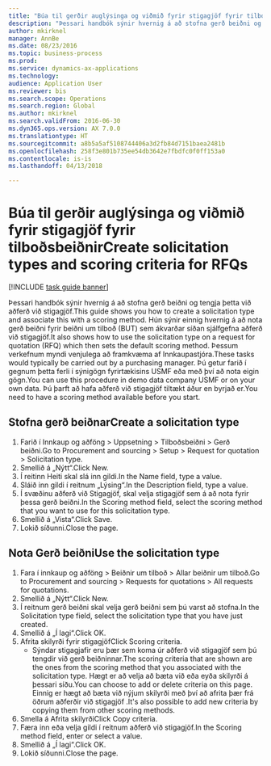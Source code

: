 ```yaml
--- 
title: "Búa til gerðir auglýsinga og viðmið fyrir stigagjöf fyrir tilboðsbeiðnir"
description: "Þessari handbók sýnir hvernig á að stofna gerð beiðni og tengja þetta við aðferð við stigagjöf."
author: mkirknel
manager: AnnBe
ms.date: 08/23/2016
ms.topic: business-process
ms.prod: 
ms.service: dynamics-ax-applications
ms.technology: 
audience: Application User
ms.reviewer: bis
ms.search.scope: Operations
ms.search.region: Global
ms.author: mkirknel
ms.search.validFrom: 2016-06-30
ms.dyn365.ops.version: AX 7.0.0
ms.translationtype: HT
ms.sourcegitcommit: a8b5a5af5108744406a3d2fb84d7151baea2481b
ms.openlocfilehash: 258f3e801b735ee54db3642e7fbdfc0f0ff153a0
ms.contentlocale: is-is
ms.lasthandoff: 04/13/2018

---
```

# <a name="create-solicitation-types-and-scoring-criteria-for-rfqs"></a><span data-ttu-id="4c644-103">Búa til gerðir auglýsinga og viðmið fyrir stigagjöf fyrir tilboðsbeiðnir</span><span class="sxs-lookup"><span data-stu-id="4c644-103">Create solicitation types and scoring criteria for RFQs</span></span>

[!INCLUDE [task guide banner](../../includes/task-guide-banner.md)]

<span data-ttu-id="4c644-104">Þessari handbók sýnir hvernig á að stofna gerð beiðni og tengja þetta við aðferð við stigagjöf.</span><span class="sxs-lookup"><span data-stu-id="4c644-104">This guide shows you how to create a solicitation type and associate this with a scoring method.</span></span> <span data-ttu-id="4c644-105">Hún sýnir einnig hvernig á að nota gerð beiðni fyrir beiðni um tilboð (BUT) sem ákvarðar síðan sjálfgefna aðferð við stigagjöf.</span><span class="sxs-lookup"><span data-stu-id="4c644-105">It also shows how to use the solicitation type on a request for quotation (RFQ) which then sets the default scoring method.</span></span> <span data-ttu-id="4c644-106">Þessum verkefnum myndi venjulega að framkvæma af Innkaupastjóra.</span><span class="sxs-lookup"><span data-stu-id="4c644-106">These tasks would typically be carried out by a purchasing manager.</span></span> <span data-ttu-id="4c644-107">Þú getur farið í gegnum þetta ferli í sýnigögn fyrirtækisins USMF eða með því að nota eigin gögn.</span><span class="sxs-lookup"><span data-stu-id="4c644-107">You can use this procedure in demo data company USMF or on your own data.</span></span> <span data-ttu-id="4c644-108">Þú þarft að hafa aðferð við stigagjöf tiltækt áður en byrjað er.</span><span class="sxs-lookup"><span data-stu-id="4c644-108">You need to have a scoring method available before you start.</span></span>


## <a name="create-a-solicitation-type"></a><span data-ttu-id="4c644-109">Stofna gerð beiðnar</span><span class="sxs-lookup"><span data-stu-id="4c644-109">Create a solicitation type</span></span>
1. <span data-ttu-id="4c644-110">Farið í Innkaup og aðföng > Uppsetning > Tilboðsbeiðni > Gerð beiðni.</span><span class="sxs-lookup"><span data-stu-id="4c644-110">Go to Procurement and sourcing > Setup > Request for quotation > Solicitation type.</span></span>
2. <span data-ttu-id="4c644-111">Smellið á „Nýtt“.</span><span class="sxs-lookup"><span data-stu-id="4c644-111">Click New.</span></span>
3. <span data-ttu-id="4c644-112">Í reitinn Heiti skal slá inn gildi.</span><span class="sxs-lookup"><span data-stu-id="4c644-112">In the Name field, type a value.</span></span>
4. <span data-ttu-id="4c644-113">Sláið inn gildi í reitnum „Lýsing“.</span><span class="sxs-lookup"><span data-stu-id="4c644-113">In the Description field, type a value.</span></span>
5. <span data-ttu-id="4c644-114">Í svæðinu aðferð við Stigagjöf, skal velja stigagjöf sem á að nota fyrir þessa gerð beiðni.</span><span class="sxs-lookup"><span data-stu-id="4c644-114">In the Scoring method field, select the scoring method that you want to use for this solicitation type.</span></span>
6. <span data-ttu-id="4c644-115">Smellið á „Vista“.</span><span class="sxs-lookup"><span data-stu-id="4c644-115">Click Save.</span></span>
7. <span data-ttu-id="4c644-116">Lokið síðunni.</span><span class="sxs-lookup"><span data-stu-id="4c644-116">Close the page.</span></span>

## <a name="use-the-solicitation-type"></a><span data-ttu-id="4c644-117">Nota Gerð beiðni</span><span class="sxs-lookup"><span data-stu-id="4c644-117">Use the solicitation type</span></span>
1. <span data-ttu-id="4c644-118">Fara í innkaup og aðföng  > Beiðnir um tilboð  > Allar beiðnir um tilboð.</span><span class="sxs-lookup"><span data-stu-id="4c644-118">Go to Procurement and sourcing > Requests for quotations > All requests for quotations.</span></span>
2. <span data-ttu-id="4c644-119">Smellið á „Nýtt“.</span><span class="sxs-lookup"><span data-stu-id="4c644-119">Click New.</span></span>
3. <span data-ttu-id="4c644-120">Í reitnum gerð beiðni skal velja gerð beiðni sem þú varst að stofna.</span><span class="sxs-lookup"><span data-stu-id="4c644-120">In the Solicitation type field, select the solicitation type that you have just created.</span></span> 
4. <span data-ttu-id="4c644-121">Smellið á „Í lagi“.</span><span class="sxs-lookup"><span data-stu-id="4c644-121">Click OK.</span></span>
5. <span data-ttu-id="4c644-122">Afrita skilyrði fyrir stigagjöf</span><span class="sxs-lookup"><span data-stu-id="4c644-122">Click Scoring criteria.</span></span>
    * <span data-ttu-id="4c644-123">Sýndar stigagjafir eru þær sem koma úr aðferð við stigagjöf sem þú tengdir við gerð beiðninnar.</span><span class="sxs-lookup"><span data-stu-id="4c644-123">The scoring criteria that are shown are the ones from the scoring method that you associated with the solicitation type.</span></span> <span data-ttu-id="4c644-124">Hægt er að velja að bæta við eða eyða skilyrði á þessari síðu.</span><span class="sxs-lookup"><span data-stu-id="4c644-124">You can choose to add or delete criteria on this page.</span></span> <span data-ttu-id="4c644-125">Einnig er hægt að bæta við nýjum skilyrði með því að afrita þær frá öðrum aðferðir við stigagjöf .</span><span class="sxs-lookup"><span data-stu-id="4c644-125">It's also possible to add new criteria by copying them from other scoring methods.</span></span>  
6. <span data-ttu-id="4c644-126">Smella á Afrita skilyrði</span><span class="sxs-lookup"><span data-stu-id="4c644-126">Click Copy criteria.</span></span>
7. <span data-ttu-id="4c644-127">Færa inn eða velja gildi í reitnum aðferð við stigagjöf.</span><span class="sxs-lookup"><span data-stu-id="4c644-127">In the Scoring method field, enter or select a value.</span></span>
8. <span data-ttu-id="4c644-128">Smellið á „Í lagi“.</span><span class="sxs-lookup"><span data-stu-id="4c644-128">Click OK.</span></span>
9. <span data-ttu-id="4c644-129">Lokið síðunni.</span><span class="sxs-lookup"><span data-stu-id="4c644-129">Close the page.</span></span>


